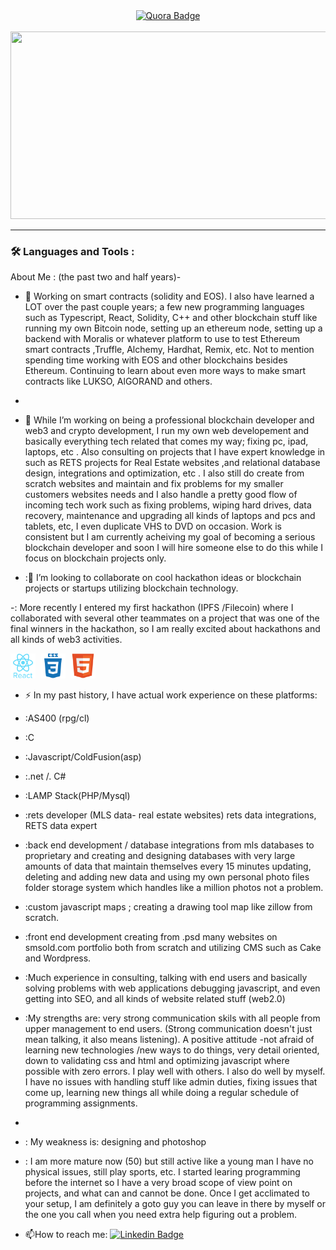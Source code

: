 

<!--
**ericnickus/ericnickus** is a ✨ _special_ ✨ repository because its `README.md` (this file) appears on your GitHub profile.

Here are some ideas to get you started:

- 🔭 I’m currently working on ...
- 🌱 I’m currently learning ...
- 👯 I’m looking to collaborate on ...
- 🤔 I’m looking for help with ...
- 💬 Ask me about ...
- 📫 How to reach me: ...
- 😄 Pronouns: ...
- ⚡ Fun fact: ...
-->
<div id="header" align="center">
 

<div id="badges">
  <a href="https://www.quora.com/profile/Eric-Nickus">
    <img src="https://img.shields.io/badge/Quora-red?style=for-the-badge&logo=quora&logoColor=white" alt="Quora Badge"/>
  </a>
</div>

<img src="https://komarev.com/ghpvc/?username=ericnickus&style=flat-square&color=blue" alt=""/>
</div>

<div align="center">
  <img src="https://i.postimg.cc/VkC9SCyk/ericinckuslogo.png" width="600" height="300"/>
</div>

---

### :hammer_and_wrench: Languages and Tools :

About Me :
(the past two and half years)- 
- 🔭 Working on smart contracts (solidity and EOS).  I also have learned a LOT over the past couple years;  a few new programming languages such as Typescript, React, Solidity, C++ and other blockchain stuff like running my own Bitcoin node, setting up an ethereum node, setting up a backend with Moralis or whatever platform to use to test Ethereum smart contracts ,Truffle, Alchemy, Hardhat, Remix, etc.  Not to mention spending time working with EOS and other blockchains besides Ethereum. Continuing to learn about even more ways to make smart contracts like LUKSO, AlGORAND and others.  
- 
- :telescope: While I’m working on being a professional blockchain developer and web3 and crypto development, I run my own web developement and basically everything tech related that comes my way; fixing pc, ipad, laptops, etc . Also consulting on projects that I have expert knowledge in such as RETS projects for Real Estate websites ,and relational database design, integrations and optimization, etc . I also still do create from scratch websites and maintain and fix problems for my smaller customers websites needs and I also handle a pretty good flow of incoming tech work such as fixing problems, wiping hard drives, data recovery, maintenance and upgrading all kinds of laptops and pcs and tablets, etc, I even duplicate VHS to DVD on occasion.  Work is consistent but I am currently acheiving my goal of becoming a serious blockchain developer and soon I will hire someone else to do this while I focus on blockchain projects only.    

- :👯 I’m looking to collaborate on cool hackathon ideas or blockchain projects or startups utilizing blockchain technology.

-: More recently I entered my first hackathon (IPFS /Filecoin) where I collaborated with several other teammates on a project that was one of the final winners in the hackathon, so I am really excited about hackathons and all kinds of web3 activities.  


<div>
  <img src="https://github.com/devicons/devicon/blob/master/icons/react/react-original-wordmark.svg" title="React" alt="React" width="40" height="40"/>&nbsp;
  <img src="https://github.com/devicons/devicon/blob/master/icons/css3/css3-plain-wordmark.svg"  title="CSS3" alt="CSS" width="40" height="40"/>&nbsp;
  <img src="https://github.com/devicons/devicon/blob/master/icons/html5/html5-original.svg" title="HTML5" alt="HTML" width="40" height="40"/>&nbsp;
</div>

- :zap: In my past history, I have actual work experience on these platforms:
- :AS400 (rpg/cl)
- :C
- :Javascript/ColdFusion(asp)
- :.net /. C#
- :LAMP Stack(PHP/Mysql)
- :rets developer (MLS data- real estate websites) rets data integrations, RETS data expert
- :back end development / database integrations from mls databases to proprietary and creating and designing databases with very large amounts of data that maintain themselves every 15 minutes updating, deleting and adding new data and using my own personal photo files folder storage system which handles like a million photos not a problem.
- :custom javascript maps ; creating a drawing tool map like zillow from scratch.
- :front end development creating from .psd many websites on smsold.com portfolio both from scratch and utilizing CMS such as Cake and Wordpress.
- :Much experience in consulting, talking with end users and basically solving problems with web applications debugging javascript, and even getting into SEO, and all kinds of website related stuff (web2.0)



- :My strengths are: very strong communication skils with all people from upper management to end users. (Strong communication doesn't just mean talking, it also means listening). A positive attitude -not afraid of learning new technologies  /new ways to do things, very detail oriented, down to validating  css and html and optimizing javascript where possible with zero errors.  I play well with others. I also do well by myself. I have no issues with handling stuff like admin duties, fixing issues that come up, learning new things all while doing a regular schedule of programming assignments.  
- 
- : My weakness is: designing and photoshop

- : I am more mature now (50) but still active like a young man I have no physical issues, still play sports, etc.  I started learing programming before the internet so I have a very broad scope of view point on projects, and what can and cannot be done.  Once I get acclimated to your setup, I am definitely a goto guy you can leave in there by myself or the one you call when you need extra help figuring out a problem.  

- :mailbox:How to reach me: [![Linkedin Badge](https://img.shields.io/badge/-kakbar-blue?style=flat&logo=Linkedin&logoColor=white)](your-linkedin-url)
